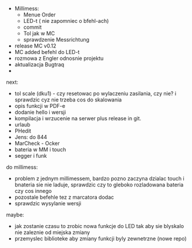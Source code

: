- Millimess:
	- Menue Order
	- LED-t ( nie zapomniec o bfehl-ach)
	- commit
	- Tol jak w MC
	- sprawdzenie Messrichtung
- release MC v0.12
- MC added befehl do LED-t
- rozmowa z Engler odnosnie projektu
- aktualizacja Bugtraq
- 

next:
- tol scale (dku1) - czy resetowac po wylaczeniu zasilania, czy nie? i sprawdzic cyz nie trzeba cos do skalowania
- opis funkcji w PDF-e
- dodanie hello i wersji
- kompilacja i wrzucenie na serwer plus release in git.
- urlaub
- PHedit
- Jens: do 844
- MarCheck - Ocker
- bateria w MM i touch
- segger i funk

do millimess:
- problem z jednym millimessem, bardzo pozno zaczyna dzialac touch i bnateria sie nie laduje, sprawdzic czy to gleboko rozladowana bateria czy cos innego
- pozostale befehle tez z marcatora dodac
- sprawdzic wysylanie wersji

maybe:
- jak zostanie czasu to zrobic nowa funkcje do LED tak aby sie blyskalo nie zaleznie od miejska zmiany
- przemyslec biblioteke aby zmiany funkcji byly zewnetrzne (nowe repo)

